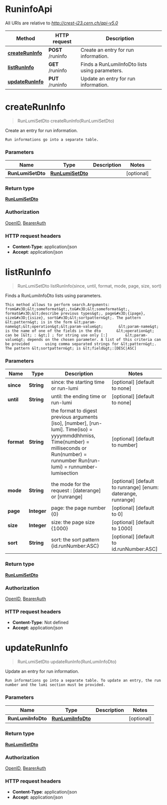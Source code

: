 # RuninfoApi

All URIs are relative to *http://crest-j23.cern.ch/api-v5.0*

| Method | HTTP request | Description |
|------------- | ------------- | -------------|
| [**createRunInfo**](RuninfoApi.md#createRunInfo) | **POST** /runinfo | Create an entry for run information. |
| [**listRunInfo**](RuninfoApi.md#listRunInfo) | **GET** /runinfo | Finds a RunLumiInfoDto lists using parameters. |
| [**updateRunInfo**](RuninfoApi.md#updateRunInfo) | **PUT** /runinfo | Update an entry for run information. |


<a name="createRunInfo"></a>
# **createRunInfo**
> RunLumiSetDto createRunInfo(RunLumiSetDto)

Create an entry for run information.

    Run informations go into a separate table.

### Parameters

|Name | Type | Description  | Notes |
|------------- | ------------- | ------------- | -------------|
| **RunLumiSetDto** | [**RunLumiSetDto**](../Models/RunLumiSetDto.md)|  | [optional] |

### Return type

[**RunLumiSetDto**](../Models/RunLumiSetDto.md)

### Authorization

[OpenID](../README.md#OpenID), [BearerAuth](../README.md#BearerAuth)

### HTTP request headers

- **Content-Type**: application/json
- **Accept**: application/json

<a name="listRunInfo"></a>
# **listRunInfo**
> RunLumiSetDto listRunInfo(since, until, format, mode, page, size, sort)

Finds a RunLumiInfoDto lists using parameters.

    This method allows to perform search.Arguments: from&#x3D;&lt;someformat&gt;,to&#x3D;&lt;someformat&gt;, format&#x3D;&lt;describe previous types&gt;, page&#x3D;{ipage}, size&#x3D;{isize}, sort&#x3D;&lt;sortpattern&gt;. The pattern &lt;pattern&gt; is in the form &lt;param-name&gt;&lt;operation&gt;&lt;param-value&gt;       &lt;param-name&gt; is the name of one of the fields in the dto       &lt;operation&gt; can be [&lt; : &gt;] ; for string use only [:]        &lt;param-value&gt; depends on the chosen parameter. A list of this criteria can be provided       using comma separated strings for &lt;pattern&gt;.      The pattern &lt;sortpattern&gt; is &lt;field&gt;:[DESC|ASC]

### Parameters

|Name | Type | Description  | Notes |
|------------- | ------------- | ------------- | -------------|
| **since** | **String**| since: the starting time or run-lumi | [optional] [default to none] |
| **until** | **String**| until: the ending time or run-lumi | [optional] [default to none] |
| **format** | **String**| the format to digest previous arguments [iso], [number], [run-lumi]. Time(iso) &#x3D; yyyymmddhhmiss,  Time(number) &#x3D; milliseconds or Run(number) &#x3D; runnumber Run(run-lumi) &#x3D; runnumber-lumisection  | [optional] [default to number] |
| **mode** | **String**| the mode for the request : [daterange] or [runrange]  | [optional] [default to runrange] [enum: daterange, runrange] |
| **page** | **Integer**| page: the page number {0} | [optional] [default to 0] |
| **size** | **Integer**| size: the page size {1000} | [optional] [default to 1000] |
| **sort** | **String**| sort: the sort pattern {id.runNumber:ASC} | [optional] [default to id.runNumber:ASC] |

### Return type

[**RunLumiSetDto**](../Models/RunLumiSetDto.md)

### Authorization

[OpenID](../README.md#OpenID), [BearerAuth](../README.md#BearerAuth)

### HTTP request headers

- **Content-Type**: Not defined
- **Accept**: application/json

<a name="updateRunInfo"></a>
# **updateRunInfo**
> RunLumiSetDto updateRunInfo(RunLumiInfoDto)

Update an entry for run information.

    Run informations go into a separate table. To update an entry, the run number and the lumi section must be provided.

### Parameters

|Name | Type | Description  | Notes |
|------------- | ------------- | ------------- | -------------|
| **RunLumiInfoDto** | [**RunLumiInfoDto**](../Models/RunLumiInfoDto.md)|  | [optional] |

### Return type

[**RunLumiSetDto**](../Models/RunLumiSetDto.md)

### Authorization

[OpenID](../README.md#OpenID), [BearerAuth](../README.md#BearerAuth)

### HTTP request headers

- **Content-Type**: application/json
- **Accept**: application/json


